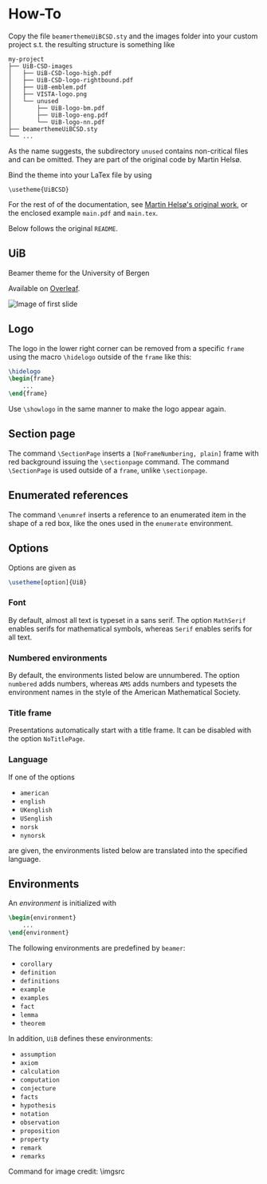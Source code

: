 # How-To
Copy the file `beamerthemeUiBCSD.sty` and the images folder into your custom project
s.t. the resulting structure is something like
```
my-project
├── UiB-CSD-images
│   ├── UiB-CSD-logo-high.pdf
│   ├── UiB-CSD-logo-rightbound.pdf
│   ├── UiB-emblem.pdf
│   ├── VISTA-logo.png
│   └── unused
│       ├── UiB-logo-bm.pdf
│       ├── UiB-logo-eng.pdf
│       └── UiB-logo-nn.pdf
├── beamerthemeUiBCSD.sty
└── ...
```
As the name suggests, the subdirectory `unused` contains non-critical files and can be omitted.
They are part of the original code by Martin Helsø.


Bind the theme into your LaTex file by using
```
\usetheme{UiBCSD}
```
For the rest of of the documentation, see [Martin Helsø's original work](https://github.com/martinhelso/UiB), or the enclosed example `main.pdf` and `main.tex`.

Below follows the original `README`.
## UiB
Beamer theme for the University of Bergen

Available on [Overleaf](https://www.overleaf.com/latex/templates/uib-beamer-theme/ddsnzprthmfv).

![Image of first slide](https://i.imgur.com/PFPWBvN.png)

## Logo
The logo in the lower right corner can be removed from a specific `frame`
using the macro `\hidelogo` outside of the `frame` like this:
```LaTeX
\hidelogo
\begin{frame}
    ...
\end{frame}
```
Use `\showlogo` in the same manner to make the logo appear again. 

## Section page
The command `\SectionPage` inserts a `[NoFrameNumbering, plain]` frame
with red background issuing the `\sectionpage` command.
The command `\SectionPage` is used outside of a `frame`,
unlike `\sectionpage`. 

## Enumerated references
The command `\enumref` inserts a reference to an enumerated item
in the shape of a red box,
like the ones used in the `enumerate` environment.

## Options
Options are given as
```LaTeX
\usetheme[option]{UiB}
```

### Font
By default,
almost all text is typeset in a sans serif.
The option `MathSerif` enables serifs for mathematical symbols,
whereas `Serif` enables serifs for all text.

### Numbered environments
By default,
the environments listed below are unnumbered.
The option `numbered` adds numbers,
whereas `AMS` adds numbers and typesets the environment names
in the style of the American Mathematical Society.

### Title frame
Presentations automatically start with a title frame.
It can be disabled with the option `NoTitlePage`.

### Language
If one of the options
* `american`
* `english`
* `UKenglish`
* `USenglish`
* `norsk`
* `nynorsk`

are given,
the environments listed below are translated into the specified language.

## Environments
An _environment_ is initialized with
```LaTeX
\begin{environment}
    ...
\end{environment}
```
The following environments are predefined by `beamer`:
* `corollary`
* `definition`
* `definitions`
* `example`
* `examples`
* `fact`
* `lemma`
* `theorem`

In addition, `UiB` defines these environments:
* `assumption`
* `axiom`
* `calculation`
* `computation`
* `conjecture`
* `facts`
* `hypothesis`
* `notation`
* `observation`
* `proposition`
* `property`
* `remark`
* `remarks`

Command for image credit:
\imgsrc
